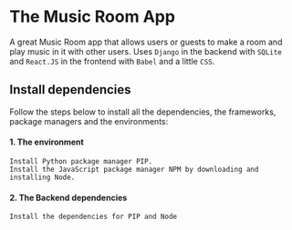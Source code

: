 # The Music Room App
A great Music Room app that allows users or guests to make a room and play music in it with other users.
Uses `Django` in the backend with `SQLite` and `React.JS` in the frontend with `Babel` and a little `CSS`.  

## Install dependencies
Follow the steps below to install all the dependencies, the frameworks, package managers and the environments:
  #### 1. The environment
    Install Python package manager PIP.
    Install the JavaScript package manager NPM by downloading and installing Node.

  #### 2. The Backend dependencies
    Install the dependencies for PIP and Node
